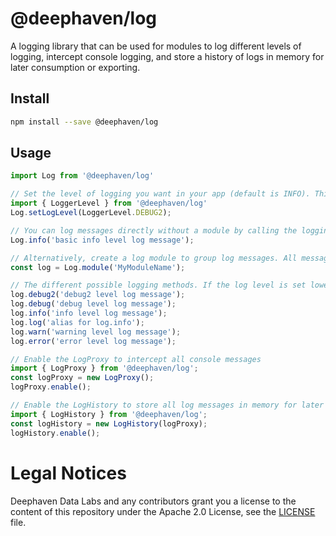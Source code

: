 # @deephaven/log

A logging library that can be used for modules to log different levels of logging, intercept console logging, and store a history of logs in memory for later consumption or exporting.

## Install

```bash
npm install --save @deephaven/log
```

## Usage

```javascript
import Log from '@deephaven/log'

// Set the level of logging you want in your app (default is INFO). This can be changed dynamically.
import { LoggerLevel } from '@deephaven/log'
Log.setLogLevel(LoggerLevel.DEBUG2);

// You can log messages directly without a module by calling the logging methods directly
Log.info('basic info level log message');

// Alternatively, create a log module to group log messages. All messages logged to this module will be prefixed with `[MyModuleName]`.
const log = Log.module('MyModuleName');

// The different possible logging methods. If the log level is set lower than the recorded method, it will not be logged.
log.debug2('debug2 level log message');
log.debug('debug level log message');
log.info('info level log message');
log.log('alias for log.info');
log.warn('warning level log message');
log.error('error level log message');

// Enable the LogProxy to intercept all console messages
import { LogProxy } from '@deephaven/log';
const logProxy = new LogProxy();
logProxy.enable();

// Enable the LogHistory to store all log messages in memory for later consumption or exporting (requires LogProxy to be enabled already)
import { LogHistory } from '@deephaven/log';
const logHistory = new LogHistory(logProxy);
logHistory.enable();
```

# Legal Notices

Deephaven Data Labs and any contributors grant you a license to the content of this repository under the Apache 2.0 License, see the [LICENSE](../../LICENSE) file.
